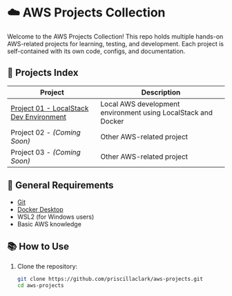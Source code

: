 # ☁️ AWS Projects Collection

Welcome to the AWS Projects Collection! This repo holds multiple hands-on AWS-related projects for learning, testing, and development. Each project is self-contained with its own code, configs, and documentation.

## 📁 Projects Index

| Project | Description |
|---------|-------------|
| [Project 01 - LocalStack Dev Environment](./project-01-localstack-dev-env) | Local AWS development environment using LocalStack and Docker |
| Project 02 - *(Coming Soon)* | Other AWS-related project |
| Project 03 - *(Coming Soon)* | Other AWS-related project |

## 🧰 General Requirements

- [Git](https://git-scm.com/)
- [Docker Desktop](https://www.docker.com/products/docker-desktop)
- WSL2 (for Windows users)
- Basic AWS knowledge

## 📚 How to Use

1. Clone the repository:
   ```bash
   git clone https://github.com/priscillaclark/aws-projects.git
   cd aws-projects
